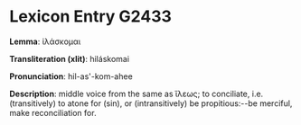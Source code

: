 # Lexicon Entry G2433

**Lemma**: ἱλάσκομαι

**Transliteration (xlit)**: hiláskomai

**Pronunciation**: hil-as'-kom-ahee

**Description**:
middle voice from the same as ἵλεως; to conciliate, i.e. (transitively) to atone for (sin), or (intransitively) be propitious:--be merciful, make reconciliation for.
